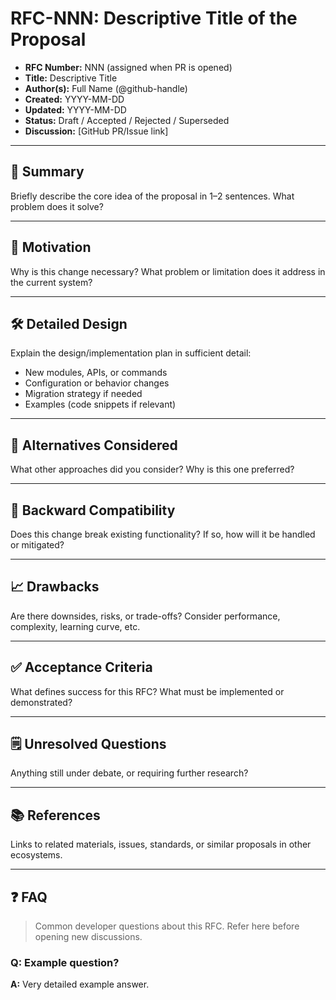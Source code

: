 # RFC-NNN: Descriptive Title of the Proposal

- **RFC Number:** NNN (assigned when PR is opened)
- **Title:** Descriptive Title
- **Author(s):** Full Name (@github-handle)
- **Created:** YYYY-MM-DD
- **Updated:** YYYY-MM-DD
- **Status:** Draft / Accepted / Rejected / Superseded
- **Discussion:** [GitHub PR/Issue link]

---

## 🎯 Summary

Briefly describe the core idea of the proposal in 1–2 sentences. What problem does it solve?

---

## 🧩 Motivation

Why is this change necessary? What problem or limitation does it address in the current system?

---

## 🛠️ Detailed Design

Explain the design/implementation plan in sufficient detail:

- New modules, APIs, or commands
- Configuration or behavior changes
- Migration strategy if needed
- Examples (code snippets if relevant)

---

## 🔁 Alternatives Considered

What other approaches did you consider? Why is this one preferred?

---

## 🔄 Backward Compatibility

Does this change break existing functionality? If so, how will it be handled or mitigated?

---

## 📈 Drawbacks

Are there downsides, risks, or trade-offs? Consider performance, complexity, learning curve, etc.

---

## ✅ Acceptance Criteria

What defines success for this RFC? What must be implemented or demonstrated?

---

## 🗒️ Unresolved Questions

Anything still under debate, or requiring further research?

---

## 📚 References

Links to related materials, issues, standards, or similar proposals in other ecosystems.

---

## ❓ FAQ

> Common developer questions about this RFC. Refer here before opening new discussions.

### Q: Example question?

**A:** Very detailed example answer.
